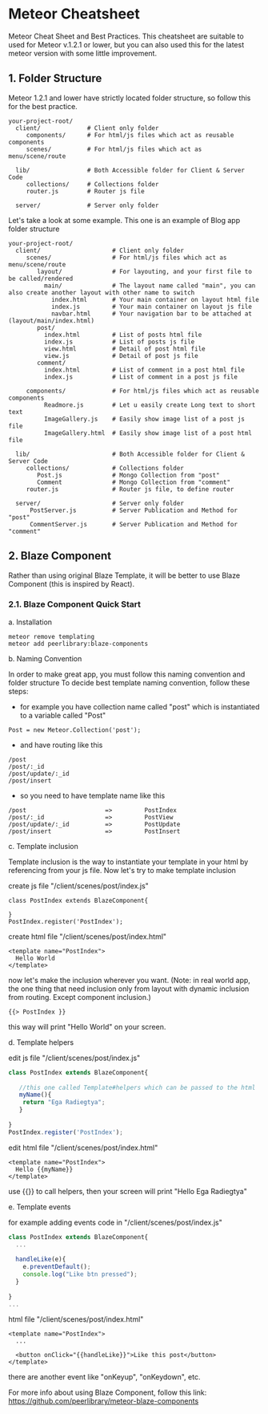 # Meteor Cheatsheet
Meteor Cheat Sheet and Best Practices. This cheatsheet are suitable to used for Meteor v.1.2.1 or lower, but you can also used this for the latest meteor version with some little improvement. 

## 1. Folder Structure
Meteor 1.2.1 and lower have strictly located folder structure, so follow this for the best practice.

```
your-project-root/
  client/             # Client only folder
     components/      # For html/js files which act as reusable components
     scenes/          # For html/js files which act as menu/scene/route
     
  lib/                # Both Accessible folder for Client & Server Code
     collections/     # Collections folder
     router.js        # Router js file
     
  server/             # Server only folder          
```

Let's take a look at some example. This one is an example of Blog app folder structure

```
your-project-root/
  client/                    # Client only folder
     scenes/                 # For html/js files which act as menu/scene/route
        layout/              # For layouting, and your first file to be called/rendered
          main/              # The layout name called "main", you can also create another layout with other name to switch
            index.html       # Your main container on layout html file
            index.js         # Your main container on layout js file
            navbar.html      # Your navigation bar to be attached at (layout/main/index.html)
        post/
          index.html         # List of posts html file        
          index.js           # List of posts js file
          view.html          # Detail of post html file
          view.js            # Detail of post js file
        comment/
          index.html         # List of comment in a post html file
          index.js           # List of comment in a post js file
         
     components/             # For html/js files which act as reusable components
          Readmore.js        # Let u easily create Long text to short text 
          ImageGallery.js    # Easily show image list of a post js file
          ImageGallery.html  # Easily show image list of a post html file                    
     
  lib/                       # Both Accessible folder for Client & Server Code
     collections/            # Collections folder
        Post.js              # Mongo Collection from "post"
        Comment              # Mongo Collection from "comment"
     router.js               # Router js file, to define router
     
  server/                    # Server only folder 
      PostServer.js          # Server Publication and Method for "post"
      CommentServer.js       # Server Publication and Method for "comment"      
```

## 2. Blaze Component
Rather than using original Blaze Template, it will be better to use Blaze Component (this is inspired by React). 

### 2.1. Blaze Component Quick Start
a. Installation
```
meteor remove templating
meteor add peerlibrary:blaze-components
```
b. Naming Convention

In order to make great app, you must follow this naming convention and folder structure
To decide best template naming convention, follow these steps:
- for example you have collection name called "post" which is instantiated to a variable called "Post"

```
Post = new Meteor.Collection('post');
```
- and have routing like this
```
/post
/post/:_id
/post/update/:_id
/post/insert
```
- so you need to have template name like this
```
/post                      =>         PostIndex
/post/:_id                 =>         PostView
/post/update/:_id          =>         PostUpdate
/post/insert               =>         PostInsert
```

c. Template inclusion

Template inclusion is the way to instantiate your template in your html by referencing from your js file.
Now let's try to make template inclusion

create js file "/client/scenes/post/index.js"
```
class PostIndex extends BlazeComponent{  
  
}
PostIndex.register('PostIndex');
```

create html file "/client/scenes/post/index.html"
```
<template name="PostIndex">
  Hello World
</template>
```

now let's make the inclusion wherever you want. 
(Note: in real world app, the one thing that need inclusion only from layout with dynamic inclusion from routing. Except component inclusion.)

```
{{> PostIndex }}
```
this way will print "Hello World" on your screen.

d. Template helpers

edit js file "/client/scenes/post/index.js"
```javascript
class PostIndex extends BlazeComponent{  
  
   //this one called Template#helpers which can be passed to the html
   myName(){
    return "Ega Radiegtya";
   }
  
}
PostIndex.register('PostIndex');
```

edit html file "/client/scenes/post/index.html"
```
<template name="PostIndex">
  Hello {{myName}}
</template>
```
use {{}} to call helpers, then your screen will print "Hello Ega Radiegtya"

e. Template events

for example adding events code in "/client/scenes/post/index.js"

```javascript
class PostIndex extends BlazeComponent{  
  ...
  
  handleLike(e){
    e.preventDefault();
    console.log("Like btn pressed");
  }
  
}
...
```

html file "/client/scenes/post/index.html"

```
<template name="PostIndex">
  ...
  
  <button onClick="{{handleLike}}">Like this post</button>
</template>
```
there are another event like "onKeyup", "onKeydown", etc.

For more info about using Blaze Component, follow this link:
https://github.com/peerlibrary/meteor-blaze-components
